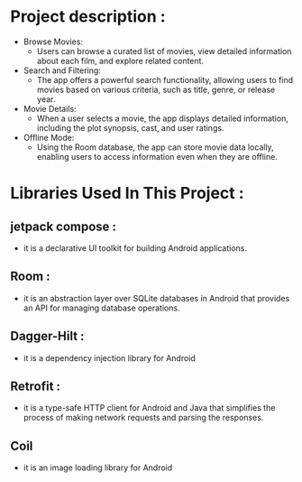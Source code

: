 # Project description : 
- Browse Movies:
  -  Users can browse a curated list of movies, view detailed information about each film, and explore related content.
- Search and Filtering:
  -  The app offers a powerful search functionality, allowing users to find movies based on various criteria, such as title, genre, or release year.
- Movie Details:
  -  When a user selects a movie, the app displays detailed information, including the plot synopsis, cast, and user ratings.
- Offline Mode:
  -  Using the Room database, the app can store movie data locally, enabling users to access information even when they are offline.


# Libraries Used In This Project : 
## jetpack compose : 
- it is a declarative UI toolkit for building Android applications.

## Room :
- it is an abstraction layer over SQLite databases in Android that provides an API for managing database operations.

## Dagger-Hilt : 
- it is a dependency injection library for Android 

## Retrofit : 
- it is a type-safe HTTP client for Android and Java that simplifies the process of making network requests and parsing the responses.

## Coil 
- it is an image loading library for Android
